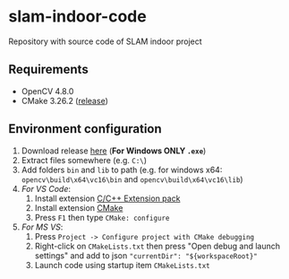 # slam-indoor-code
Repository with source code of SLAM indoor project

## Requirements
- OpenCV 4.8.0 
- CMake 3.26.2 ([release](https://github.com/Kitware/CMake/releases/tag/v3.27.6))

## Environment configuration
1. Download release [here](https://github.com/opencv/opencv/releases/tag/4.8.0) (**For Windows ONLY `.exe`**)
2. Extract files somewhere (e.g. `C:\`)
3. Add folders `bin` and `lib` to path (e.g. for windows x64: `opencv\build\x64\vc16\bin` and `opencv\build\x64\vc16\lib`)
4. *For VS Code*:
   1. Install extension [C/C++ Extension pack](https://marketplace.visualstudio.com/items?itemName=ms-vscode.cpptools-extension-pack)
   2. Install extension [CMake](https://marketplace.visualstudio.com/items?itemName=twxs.cmake)
   3. Press `F1` then type `CMake: configure`
5. *For MS VS*:
   1. Press `Project -> Configure project with CMake debugging`
   2. Right-click on `CMakeLists.txt` then press "Open debug and launch settings" and add to json `"currentDir": "${workspaceRoot}"`
   3. Launch code using startup item `CMakeLists.txt`